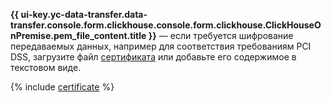 **{{ ui-key.yc-data-transfer.data-transfer.console.form.clickhouse.console.form.clickhouse.ClickHouseOnPremise.pem_file_content.title }}** — если требуется шифрование передаваемых данных, например для соответствия требованиям PCI DSS, загрузите файл [сертификата](../../../../../managed-clickhouse/operations/connect/index.md#get-ssl-cert) или добавьте его содержимое в текстовом виде.

{% include [certificate](../../../../../_includes/data-transfer/fields/certificate-needed.md) %}

